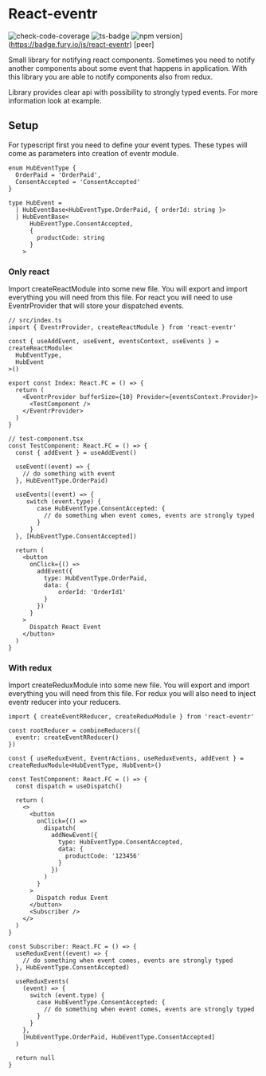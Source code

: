 # React-eventr

![check-code-coverage](https://img.shields.io/badge/code--coverage-86.44%25-green) ![ts-badge](https://img.shields.io/badge/typescript-friendly-brightgreen) ![npm version](https://badge.fury.io/js/react-eventr.svg)] (https://badge.fury.io/js/react-eventr) [peer]

Small library for notifying react components.
Sometimes you need to notify another components about some event that happens in application. With this library you are able to notify components also from redux.

Library provides clear api with possibility to strongly typed events.
For more information look at example.

## Setup

For typescript first you need to define your event types. These types will come as parameters into creation of eventr module.

```
enum HubEventType {
  OrderPaid = 'OrderPaid',
  ConsentAccepted = 'ConsentAccepted'
}

type HubEvent =
  | HubEventBase<HubEventType.OrderPaid, { orderId: string }>
  | HubEventBase<
      HubEventType.ConsentAccepted,
      {
        productCode: string
      }
    >
```

### Only react

Import createReactModule into some new file. You will export and import everything you will need from this file.
For react you will need to use EventrProvider that will store your dispatched events.

```
// src/index.ts
import { EventrProvider, createReactModule } from 'react-eventr'

const { useAddEvent, useEvent, eventsContext, useEvents } = createReactModule<
  HubEventType,
  HubEvent
>()

export const Index: React.FC = () => {
  return (
    <EventrProvider bufferSize={10} Provider={eventsContext.Provider}>
      <TestComponent />
    </EventrProvider>
  )
}

// test-component.tsx
const TestComponent: React.FC = () => {
  const { addEvent } = useAddEvent()

  useEvent((event) => {
    // do something with event
  }, HubEventType.OrderPaid)

  useEvents((event) => {
     switch (event.type) {
        case HubEventType.ConsentAccepted: {
          // do something when event comes, events are strongly typed
        }
      }
  }, [HubEventType.ConsentAccepted])

  return (
    <button
      onClick={() =>
        addEvent({
          type: HubEventType.OrderPaid,
          data: {
              orderId: 'OrderId1'
          }
        })
      }
    >
      Dispatch React Event
    </button>
  )
}
```

### With redux

Import createReduxModule into some new file. You will export and import everything you will need from this file.
For redux you will also need to inject eventr reducer into your reducers.

```
import { createEventRReducer, createReduxModule } from 'react-eventr'

const rootReducer = combineReducers({
  eventr: createEventRReducer()
})

const { useReduxEvent, EventrActions, useReduxEvents, addEvent } = createReduxModule<HubEventType, HubEvent>()

const TestComponent: React.FC = () => {
  const dispatch = useDispatch()

  return (
    <>
      <button
        onClick={() =>
          dispatch(
            addNewEvent({
              type: HubEventType.ConsentAccepted,
              data: {
                productCode: '123456'
              }
            })
          )
        }
      >
        Dispatch redux Event
      </button>
      <Subscriber />
    </>
  )
}

const Subscriber: React.FC = () => {
  useReduxEvent((event) => {
    // do something when event comes, events are strongly typed
  }, HubEventType.ConsentAccepted)

  useReduxEvents(
    (event) => {
      switch (event.type) {
        case HubEventType.ConsentAccepted: {
          // do something when event comes, events are strongly typed
        }
      }
    },
    [HubEventType.OrderPaid, HubEventType.ConsentAccepted]
  )

  return null
}
```
